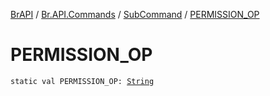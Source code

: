 [BrAPI](../../index.md) / [Br.API.Commands](../index.md) / [SubCommand](index.md) / [PERMISSION_OP](./-p-e-r-m-i-s-s-i-o-n_-o-p.md)

# PERMISSION_OP

`static val PERMISSION_OP: `[`String`](https://kotlinlang.org/api/latest/jvm/stdlib/kotlin/-string/index.html)